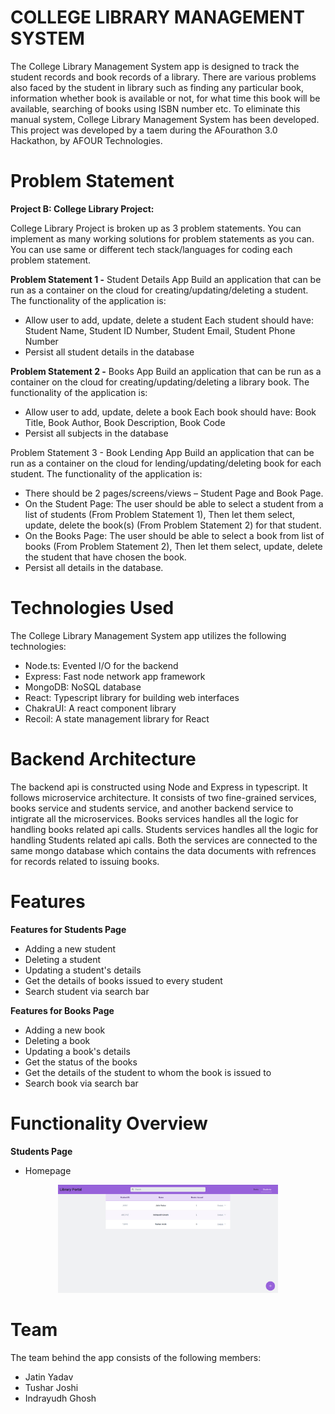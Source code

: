 # COLLEGE LIBRARY MANAGEMENT SYSTEM

The College Library Management System app is designed to track the student records and book records of a library. There are various problems also faced by the student in library such as finding any particular book, information whether book is available or not, for what time this book will be available, searching of books using ISBN number etc. To eliminate this manual system, College Library Management System has been developed.
This project was developed by a taem during the AFourathon 3.0 Hackathon, by AFOUR Technologies.

# Problem Statement

**Project B: College Library Project:**

College Library Project is broken up as 3 problem statements. You can implement as many working solutions for problem statements as you can. You can use same or different tech stack/languages for coding each problem statement.

**Problem Statement 1 -** Student Details App
Build an application that can be run as a container on the cloud for creating/updating/deleting a student. The functionality of the application is:

* Allow user to add, update, delete a student
Each student should have: Student Name, Student ID Number, Student Email, Student Phone Number
* Persist all student details in the database

**Problem Statement 2 -** Books App
Build an application that can be run as a container on the cloud for creating/updating/deleting a library book. The functionality of the application is:

* Allow user to add, update, delete a book
Each book should have: Book Title, Book Author, Book Description, Book Code
* Persist all subjects in the database

Problem Statement 3 - Book Lending App
Build an application that can be run as a container on the cloud for lending/updating/deleting book for each student. The functionality of the application is:

* There should be 2 pages/screens/views – Student Page and Book Page.
* On the Student Page: The user should be able to select a student from a list of students (From Problem Statement 1), Then let them select, update, delete the book(s) (From Problem Statement 2) for that student.
* On the Books Page: The user should be able to select a book from list of books (From Problem Statement 2), Then let them select, update, delete the student that have chosen the book.
* Persist all details in the database.

# Technologies Used

The College Library Management System app utilizes the following technologies:
* Node.ts: Evented I/O for the backend
* Express: Fast node network app framework
* MongoDB: NoSQL database
* React: Typescript library for building web interfaces
* ChakraUI: A react component library
* Recoil: A state management library for React

# Backend Architecture
The backend api is constructed using Node and Express in typescript. It follows microservice architecture. It consists of two fine-grained services, books service and students service, and another backend service to intigrate all the microservices. Books services handles all the logic for handling books related api calls. Students services handles all the logic for handling Students related api calls. Both the services are connected to the same mongo database which contains the data documents with refrences for records related to issuing books.

# Features

**Features for Students Page**
* Adding a new student
* Deleting a student
* Updating a student's details
* Get the details of books issued to every student
* Search student via search bar

**Features for Books Page**
* Adding a new book
* Deleting a book
* Updating a book's details
* Get the status of the books
* Get the details of the student to whom the book is issued to
* Search book via search bar

# Functionality Overview

**Students Page**
* Homepage

<p align="center">
    <img src="./images/students page/home.png" width="70%"/>
</p>

# Team
The team behind the app consists of the following members:

* Jatin Yadav
* Tushar Joshi
* Indrayudh Ghosh
